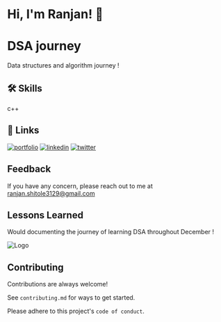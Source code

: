
# Hi, I'm Ranjan! 👋


# DSA journey

Data structures and algorithm journey !


## 🛠 Skills
c++


## 🔗 Links
[![portfolio](https://img.shields.io/badge/my_portfolio-000?style=for-the-badge&logo=ko-fi&logoColor=white)](https://katherineoelsner.com/)
[![linkedin](https://img.shields.io/badge/linkedin-0A66C2?style=for-the-badge&logo=linkedin&logoColor=white)](https://www.linkedin.com/)
[![twitter](https://img.shields.io/badge/twitter-1DA1F2?style=for-the-badge&logo=twitter&logoColor=white)](https://twitter.com/Ranjancosmos)


## Feedback

If you have any concern, please reach out to me at ranjan.shitole3129@gmail.com


## Lessons Learned

Would documenting the journey of learning DSA throughout December !


![Logo](https://repository-images.githubusercontent.com/354254077/bce9404a-5a1c-491c-b778-ee99c018b00e)


## Contributing

Contributions are always welcome!

See `contributing.md` for ways to get started.

Please adhere to this project's `code of conduct`.

